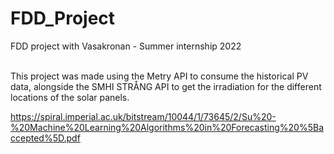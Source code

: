 # FDD_Project

FDD project with Vasakronan - Summer internship 2022
<br>
<br>

This project was made using the Metry API to consume the historical PV data, alongside the SMHI STRÅNG API to get the irradiation for the different locations of the solar panels.

https://spiral.imperial.ac.uk/bitstream/10044/1/73645/2/Su%20-%20Machine%20Learning%20Algorithms%20in%20Forecasting%20%5Baccepted%5D.pdf
